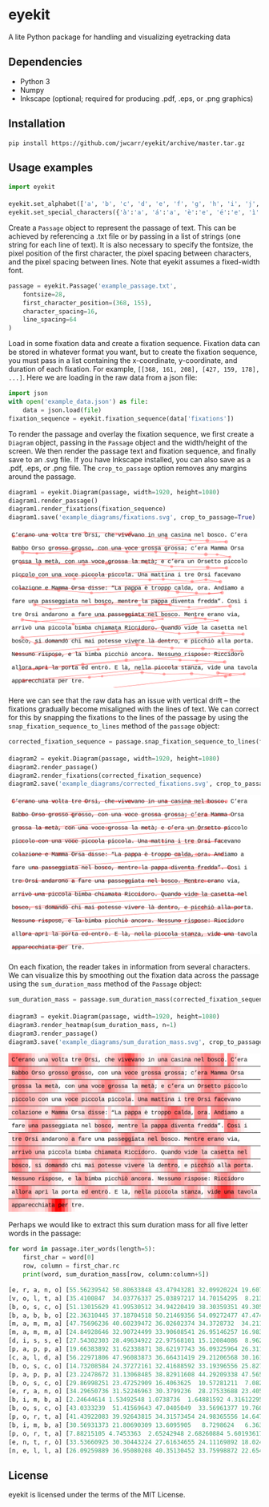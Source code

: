 eyekit
======

A lite Python package for handling and visualizing eyetracking data


Dependencies
------------

- Python 3
- Numpy
- Inkscape (optional; required for producing .pdf, .eps, or .png graphics)


Installation
------------

```
pip install https://github.com/jwcarr/eyekit/archive/master.tar.gz
```


Usage examples
--------------

```python
import eyekit

eyekit.set_alphabet(['a', 'b', 'c', 'd', 'e', 'f', 'g', 'h', 'i', 'j', 'k', 'l', 'm', 'n', 'o', 'p', 'q', 'r', 's', 't', 'u', 'v', 'w', 'x', 'y', 'z', 'à', 'á', 'è', 'é', 'ì', 'í', 'ò', 'ó', 'ù', 'ú', ' ', '’'])
eyekit.set_special_characters({'à':'a', 'á':'a', 'è':'e', 'é':'e', 'ì':'i', 'í':'i', 'ò':'o', 'ó':'o', 'ù':'u', 'ú':'u', ' ':'_', '’':'_'})
```

Create a `Passage` object to represent the passage of text. This can be achieved by referencing a .txt file or by passing in a list of strings (one string for each line of text). It is also necessary to specify the fontsize, the pixel position of the first character, the pixel spacing between characters, and the pixel spacing between lines. Note that eyekit assumes a fixed-width font.

```python
passage = eyekit.Passage('example_passage.txt',
	fontsize=28,
	first_character_position=(368, 155),
	character_spacing=16,
	line_spacing=64
)
```

Load in some fixation data and create a fixation sequence. Fixation data can be stored in whatever format you want, but to create the fixation sequence, you must pass in a list containing the x-coordinate, y-coordinate, and duration of each fixation. For example, `[[368, 161, 208], [427, 159, 178], ...]`. Here we are loading in the raw data from a json file:

```python
import json
with open('example_data.json') as file:
	data = json.load(file)
fixation_sequence = eyekit.fixation_sequence(data['fixations'])
```

To render the passage and overlay the fixation sequence, we first create a `Diagram` object, passing in the `Passage` object and the width/height of the screen. We then render the passage text and fixation sequence, and finally save to an .svg file. If you have Inkscape installed, you can also save as a .pdf, .eps, or .png file. The `crop_to_passage` option removes any margins around the passage.

```python
diagram1 = eyekit.Diagram(passage, width=1920, height=1080)
diagram1.render_passage()
diagram1.render_fixations(fixation_sequence)
diagram1.save('example_diagrams/fixations.svg', crop_to_passage=True)
```

<img src='./example_diagrams/fixations.svg'>

Here we can see that the raw data has an issue with vertical drift – the fixations gradually become misaligned with the lines of text. We can correct for this by snapping the fixations to the lines of the passage by using the `snap_fixation_sequence_to_lines` method of the `passage` object:

```python
corrected_fixation_sequence = passage.snap_fixation_sequence_to_lines(fixation_sequence)

diagram2 = eyekit.Diagram(passage, width=1920, height=1080)
diagram2.render_passage()
diagram2.render_fixations(corrected_fixation_sequence)
diagram2.save('example_diagrams/corrected_fixations.svg', crop_to_passage=True)
```

<img src='./example_diagrams/corrected_fixations.svg'>

On each fixation, the reader takes in information from several characters. We can visualize this by smoothing out the fixation data across the passage using the `sum_duration_mass` method of the `Passage` object:

```python
sum_duration_mass = passage.sum_duration_mass(corrected_fixation_sequence, n=1)

diagram3 = eyekit.Diagram(passage, width=1920, height=1080)
diagram3.render_heatmap(sum_duration_mass, n=1)
diagram3.render_passage()
diagram3.save('example_diagrams/sum_duration_mass.svg', crop_to_passage=True)
```

<img src='./example_diagrams/sum_duration_mass.svg'>

Perhaps we would like to extract this sum duration mass for all five letter words in the passage:

```python
for word in passage.iter_words(length=5):
	first_char = word[0]
	row, column = first_char.rc
	print(word, sum_duration_mass[row, column:column+5])
```

```python
[e, r, a, n, o] [55.56239542 50.80633848 43.47943281 32.09920224 19.6078607 ]
[v, o, l, t, a] [35.4100847  34.03776337 25.03897217 14.70154295  8.21357986]
[b, o, s, c, o] [51.13015629 41.99530512 34.94220419 38.30359351 49.30555307]
[b, a, b, b, o] [22.36310445 37.18704518 50.21469356 54.09272477 47.47471642]
[m, a, m, m, a] [47.75696236 40.60239472 36.02602374 34.3728732  34.21157634]
[m, a, m, m, a] [24.84928646 32.90724499 33.90608541 26.95146257 16.98386291]
[d, i, s, s, e] [27.54302303 28.49634922 22.97568101 15.12084086  8.96261374]
[p, a, p, p, a] [19.66383892 31.62338871 38.62197743 36.09325964 26.31105464]
[c, a, l, d, a] [56.22971806 47.96083873 36.66431419 29.21206568 30.16163441]
[b, o, s, c, o] [14.73208584 24.37272161 32.41688592 33.19396556 25.82796889]
[p, a, p, p, a] [23.22478672 31.13068485 38.82911608 44.29209338 47.56553613]
[b, o, s, c, o] [29.86998251 23.47252909 16.4063625  10.57281211  7.08294599]
[e, r, a, n, o] [34.29650736 31.52246963 30.3799236  28.27533688 23.40551867]
[b, i, m, b, a] [2.24644614 1.53492548 1.0738736  1.64881592 4.31612295]
[b, o, s, c, o] [43.0333239  51.41569643 47.0405049  33.56961377 19.76089475]
[p, o, r, t, a] [41.43922083 39.92643815 34.31573454 24.98365556 14.64721988]
[b, i, m, b, a] [30.56931373 21.80690309 13.6095905   8.7298624   6.36324127]
[p, o, r, t, a] [7.88215105 4.7453363  2.65242948 2.68260884 5.60193617]
[e, n, t, r, ò] [33.53660925 30.30443224 27.61634655 24.11169892 18.02491451]
[n, e, l, l, a] [26.09259889 36.95080208 40.35130452 33.75998872 22.65467728]
```


License
-------

eyekit is licensed under the terms of the MIT License.
